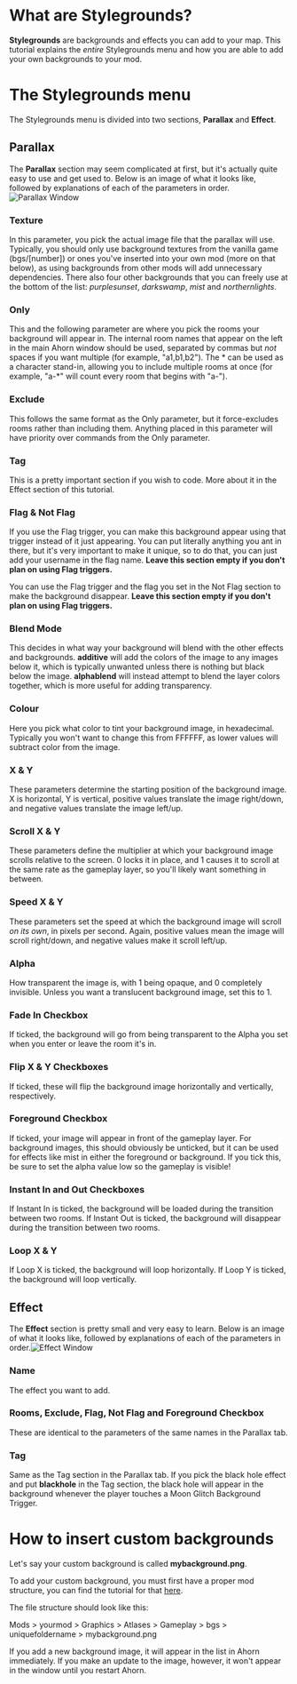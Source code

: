 # What are Stylegrounds?

**Stylegrounds** are backgrounds and effects you can add to your map. 
This tutorial explains the _entire_ Stylegrounds menu and how you are able to add your own backgrounds to your mod.

# The Stylegrounds menu

The Stylegrounds menu is divided into two sections, **Parallax** and **Effect**.

## Parallax

The **Parallax** section may seem complicated at first, but it's actually quite easy to use and get used to.
Below is an image of what it looks like, followed by explanations of each of the parameters in order.
![Parallax Window](https://user-images.githubusercontent.com/64371989/80315026-5c177580-87f5-11ea-96fa-82edf32c95d8.png)

### Texture

In this parameter, you pick the actual image file that the parallax will use. Typically, you should only use background textures from the vanilla game (bgs/[number]) or ones you've inserted into your own mod (more on that below), as using backgrounds from other mods will add unnecessary dependencies. There also four other backgrounds that you can freely use at the bottom of the list: _purplesunset_, _darkswamp_, _mist_ and _northernlights_.

### Only

This and the following parameter are where you pick the rooms your background will appear in. The internal room names that appear on the left in the main Ahorn window should be used, separated by commas but _not_ spaces if you want multiple (for example, "a1,b1,b2"). The * can be used as a character stand-in, allowing you to include multiple rooms at once (for example, "a-*" will count every room that begins with "a-").

### Exclude

This follows the same format as the Only parameter, but it force-excludes rooms rather than including them. Anything placed in this parameter will have priority over commands from the Only parameter.

### Tag

This is a pretty important section if you wish to code. More about it in the Effect section of this tutorial.

### Flag & Not Flag

If you use the Flag trigger, you can make this background appear using that trigger instead of it just appearing. You can put literally anything you ant in there, but it's very important to make it unique, so to do that, you can just add your username in the flag name. **Leave this section empty if you don't plan on using Flag triggers.**

You can use the Flag trigger and the flag you set in the Not Flag section to make the background disappear.
**Leave this section empty if you don't plan on using Flag triggers.**

### Blend Mode

This decides in what way your background will blend with the other effects and backgrounds. **additive** will add the colors of the image to any images below it, which is typically unwanted unless there is nothing but black below the image. **alphablend** will instead attempt to blend the layer colors together, which is more useful for adding transparency.

### Colour

Here you pick what color to tint your background image, in hexadecimal. Typically you won't want to change this from FFFFFF, as lower values will subtract color from the image.

### X & Y

These parameters determine the starting position of the background image. X is horizontal, Y is vertical, positive values translate the image right/down, and negative values translate the image left/up.

### Scroll X & Y

These parameters define the multiplier at which your background image scrolls relative to the screen. 0 locks it in place, and 1 causes it to scroll at the same rate as the gameplay layer, so you'll likely want something in between.

### Speed X & Y

These parameters set the speed at which the background image will scroll _on its own_, in pixels per second. Again, positive values mean the image will scroll right/down, and negative values make it scroll left/up.

### Alpha

How transparent the image is, with 1 being opaque, and 0 completely invisible. Unless you want a translucent background image, set this to 1.

### Fade In Checkbox

If ticked, the background will go from being transparent to the Alpha you set when you enter or leave the room it's in.

### Flip X & Y Checkboxes

If ticked, these will flip the background image horizontally and vertically, respectively.

### Foreground Checkbox

If ticked, your image will appear in front of the gameplay layer. For background images, this should obviously be unticked, but it can be used for effects like mist in either the foreground or background. If you tick this, be sure to set the alpha value low so the gameplay is visible!

### Instant In and Out Checkboxes

If Instant In is ticked, the background will be loaded during the transition between two rooms.
If Instant Out is ticked, the background will disappear during the transition between two rooms.

### Loop X & Y

If Loop X is ticked, the background will loop horizontally.
If Loop Y is ticked, the background will loop vertically.

## Effect

The **Effect** section is pretty small and very easy to learn. Below is an image of what it looks like, followed by explanations of each of the parameters in order.![Effect Window](https://user-images.githubusercontent.com/64371989/80316399-dba94280-87fd-11ea-9b8d-66ba9a42e55d.png)

### Name

The effect you want to add.

### Rooms, Exclude, Flag, Not Flag and Foreground Checkbox

These are identical to the parameters of the same names in the Parallax tab.

### Tag

Same as the Tag section in the Parallax tab.
If you pick the black hole effect and put **blackhole** in the Tag section, the black hole will appear in the background whenever the player touches a Moon Glitch Background Trigger.

# How to insert custom backgrounds

Let's say your custom background is called **mybackground.png**.

To add your custom background, you must first have a proper mod structure, you can find the tutorial for that [here](Mod-Structure).

The file structure should look like this:

Mods > yourmod > Graphics > Atlases > Gameplay > bgs > uniquefoldername > mybackground.png

If you add a new background image, it will appear in the list in Ahorn immediately. If you make an update to the image, however, it won't appear in the window until you restart Ahorn.